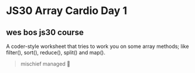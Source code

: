 # JS30 Array Cardio Day 1

## wes bos js30 course

A coder-style worksheet that tries to work you on some array methods; like filter(), sort(), reduce(), split() and map().

> mischief managed :herb:
